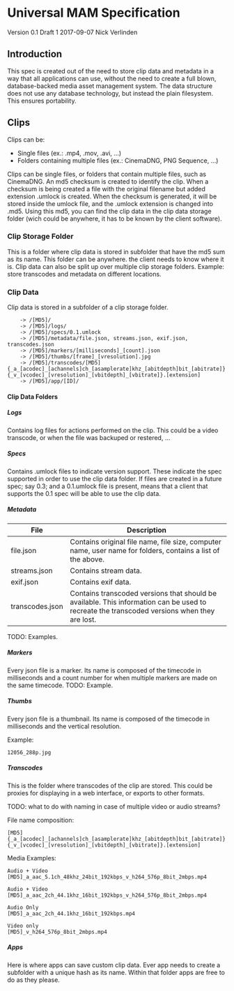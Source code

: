 # Universal MAM Specification
Version 0.1 Draft 1
2017-09-07
Nick Verlinden

## Introduction

This spec is created out of the need to store clip data and metadata in a way that all applications can use, without the need to
create a full blown, database-backed media asset management system.
The data structure does not use any database technology, but instead the plain filesystem. This ensures portability.

## Clips

Clips can be:
* Single files (ex.: .mp4, .mov, .avi, ...)
* Folders containing multiple files (ex.: CinemaDNG, PNG Sequence, ...)

Clips can be single files, or folders that contain multiple files, such as CinemaDNG. An md5 checksum is created to identify the clip.
When a checksum is being created a file with the original filename but added extension .umlock is created. When the checksum is generated, 
it will be stored inside the umlock file, and the .umlock extension is changed into .md5. Using this md5, you can find the clip data in
the clip data storage folder (wich could be anywhere, it has to be known by the client software).

### Clip Storage Folder

This is a folder where clip data is stored in subfolder that have the md5 sum as its name. This folder can be anywhere. the client needs to know where it is. Clip data can also be split up over multiple clip storage folders. Example: store transcodes and metadata on different locations.

### Clip Data

Clip data is stored in a subfolder of a clip storage folder.

```
    -> /[MD5]/
    -> /[MD5]/logs/
    -> /[MD5]/specs/0.1.umlock
    -> /[MD5]/metadata/file.json, streams.json, exif.json, transcodes.json
    -> /[MD5]/markers/[milliseconds]_[count].json
    -> /[MD5]/thumbs/[frame]_[vresolution].jpg
    -> /[MD5]/transcodes/[MD5]{_a_[acodec]_[achannels]ch_[asamplerate]khz_[abitdepth]bit_[abitrate]}{_v_[vcodec]_[vresolution]_[vbitdepth]_[vbitrate]}.[extension]
    -> /[MD5]/app/[ID]/
 ```

#### Clip Data Folders

##### Logs

Contains log files for actions performed on the clip. This could be a video transcode, or when the file was backuped or restered, ...

##### Specs

Contains .umlock files to indicate version support. These indicate the spec supported in order to use the clip data folder.
If files are created in a future spec; say 0.3; and a 0.1.umlock file is present, means that a client that supports the 0.1 spec will be able to use
the clip data.

##### Metadata

File | Description
---- | ----
file.json | Contains original file name, file size, computer name, user name for folders, contains a list of the above. 
streams.json | Contains stream data.
exif.json | Contains exif data.
transcodes.json | Contains transcoded versions that should be available. This information can be used to recreate the transcoded versions when they are lost.

TODO: Examples.

##### Markers

Every json file is a marker. Its name is composed of the timecode in milliseconds and a count number for when multiple markers are made on the same timecode.
TODO: Example.

##### Thumbs

Every json file is a thumbnail. Its name is composed of the timecode in milliseconds and the vertical resolution.

Example: 
```
12056_288p.jpg
```

##### Transcodes

This is the folder where transcodes of the clip are stored. This could be proxies for displaying in a web interface, or exports to other formats.

TODO: what to do with naming in case of multiple video or audio streams?

File name composition:
```
[MD5]{_a_[acodec]_[achannels]ch_[asamplerate]khz_[abitdepth]bit_[abitrate]}{_v_[vcodec]_[vresolution]_[vbitdepth]_[vbitrate]}.[extension]
```

Media Examples:
```
Audio + Video
[MD5]_a_aac_5.1ch_48khz_24bit_192kbps_v_h264_576p_8bit_2mbps.mp4

Audio + Video
[MD5]_a_aac_2ch_44.1khz_16bit_192kbps_v_h264_576p_8bit_2mbps.mp4

Audio Only
[MD5]_a_aac_2ch_44.1khz_16bit_192kbps.mp4

Video only
[MD5]_v_h264_576p_8bit_2mbps.mp4
```

##### Apps

Here is where apps can save custom clip data.
Ever app needs to create a subfolder with a unique hash as its name. Within that folder apps are free to do as they please.